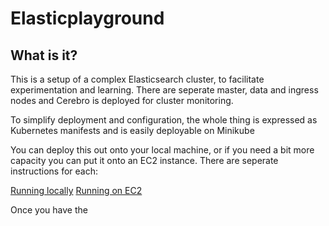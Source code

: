 # Elasticplayground

## What is it?

This is a setup of a complex Elasticsearch cluster, to facilitate experimentation and learning.  There are seperate
master, data and ingress nodes and Cerebro is deployed for cluster monitoring.

To simplify deployment and configuration, the whole thing is expressed as Kubernetes manifests and is easily deployable on Minikube

You can deploy this out onto your local machine, or if you need a bit more capacity you can put it onto an EC2 instance.
There are seperate instructions for each:

[Running locally](doc/1a_local_setup.md)
[Running on EC2](doc/1b_ec2_setup.md)

Once you have the 

